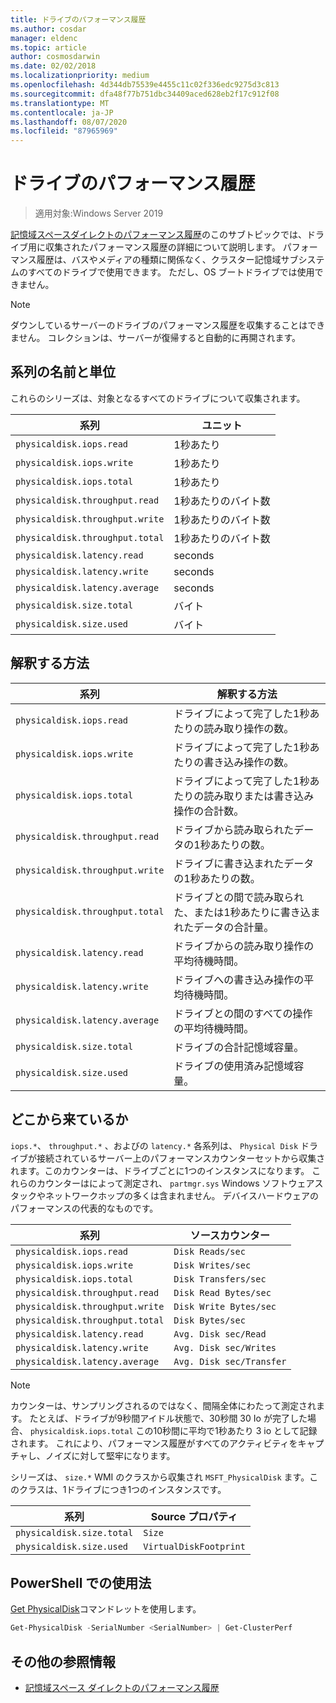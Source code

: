 ```yaml
---
title: ドライブのパフォーマンス履歴
ms.author: cosdar
manager: eldenc
ms.topic: article
author: cosmosdarwin
ms.date: 02/02/2018
ms.localizationpriority: medium
ms.openlocfilehash: 4d344db75539e4455c11c02f336edc9275d3c813
ms.sourcegitcommit: dfa48f77b751dbc34409aced628eb2f17c912f08
ms.translationtype: MT
ms.contentlocale: ja-JP
ms.lasthandoff: 08/07/2020
ms.locfileid: "87965969"
---
```

# <a name="performance-history-for-drives"></a>ドライブのパフォーマンス履歴

> 適用対象:Windows Server 2019

[記憶域スペースダイレクトのパフォーマンス履歴](performance-history.md)のこのサブトピックでは、ドライブ用に収集されたパフォーマンス履歴の詳細について説明します。 パフォーマンス履歴は、バスやメディアの種類に関係なく、クラスター記憶域サブシステムのすべてのドライブで使用できます。 ただし、OS ブートドライブでは使用できません。

   > [!NOTE]
   > ダウンしているサーバーのドライブのパフォーマンス履歴を収集することはできません。 コレクションは、サーバーが復帰すると自動的に再開されます。

## <a name="series-names-and-units"></a>系列の名前と単位

これらのシリーズは、対象となるすべてのドライブについて収集されます。

| 系列                          | ユニット             |
|---------------------------------|------------------|
| `physicaldisk.iops.read`        | 1秒あたり       |
| `physicaldisk.iops.write`       | 1秒あたり       |
| `physicaldisk.iops.total`       | 1秒あたり       |
| `physicaldisk.throughput.read`  | 1秒あたりのバイト数 |
| `physicaldisk.throughput.write` | 1秒あたりのバイト数 |
| `physicaldisk.throughput.total` | 1秒あたりのバイト数 |
| `physicaldisk.latency.read`     | seconds          |
| `physicaldisk.latency.write`    | seconds          |
| `physicaldisk.latency.average`  | seconds          |
| `physicaldisk.size.total`       | バイト            |
| `physicaldisk.size.used`        | バイト            |

## <a name="how-to-interpret"></a>解釈する方法

| 系列                          | 解釈する方法                                                            |
|---------------------------------|-----------------------------------------------------------------------------|
| `physicaldisk.iops.read`        | ドライブによって完了した1秒あたりの読み取り操作の数。                |
| `physicaldisk.iops.write`       | ドライブによって完了した1秒あたりの書き込み操作の数。               |
| `physicaldisk.iops.total`       | ドライブによって完了した1秒あたりの読み取りまたは書き込み操作の合計数。 |
| `physicaldisk.throughput.read`  | ドライブから読み取られたデータの1秒あたりの数。                            |
| `physicaldisk.throughput.write` | ドライブに書き込まれたデータの1秒あたりの数。                           |
| `physicaldisk.throughput.total` | ドライブとの間で読み取られた、または1秒あたりに書き込まれたデータの合計量。        |
| `physicaldisk.latency.read`     | ドライブからの読み取り操作の平均待機時間。                          |
| `physicaldisk.latency.write`    | ドライブへの書き込み操作の平均待機時間。                           |
| `physicaldisk.latency.average`  | ドライブとの間のすべての操作の平均待機時間。                     |
| `physicaldisk.size.total`       | ドライブの合計記憶域容量。                                    |
| `physicaldisk.size.used`        | ドライブの使用済み記憶域容量。                                     |

## <a name="where-they-come-from"></a>どこから来ているか

`iops.*`、 `throughput.*` 、およびの `latency.*` 各系列は、 `Physical Disk` ドライブが接続されているサーバー上のパフォーマンスカウンターセットから収集されます。このカウンターは、ドライブごとに1つのインスタンスになります。 これらのカウンターはによって測定され、 `partmgr.sys` Windows ソフトウェアスタックやネットワークホップの多くは含まれません。 デバイスハードウェアのパフォーマンスの代表的なものです。

| 系列                          | ソースカウンター           |
|---------------------------------|--------------------------|
| `physicaldisk.iops.read`        | `Disk Reads/sec`         |
| `physicaldisk.iops.write`       | `Disk Writes/sec`        |
| `physicaldisk.iops.total`       | `Disk Transfers/sec`     |
| `physicaldisk.throughput.read`  | `Disk Read Bytes/sec`    |
| `physicaldisk.throughput.write` | `Disk Write Bytes/sec`   |
| `physicaldisk.throughput.total` | `Disk Bytes/sec`         |
| `physicaldisk.latency.read`     | `Avg. Disk sec/Read`     |
| `physicaldisk.latency.write`    | `Avg. Disk sec/Writes`   |
| `physicaldisk.latency.average`  | `Avg. Disk sec/Transfer` |

   > [!NOTE]
   > カウンターは、サンプリングされるのではなく、間隔全体にわたって測定されます。 たとえば、ドライブが9秒間アイドル状態で、30秒間 30 Io が完了した場合、 `physicaldisk.iops.total` この10秒間に平均で1秒あたり 3 io として記録されます。 これにより、パフォーマンス履歴がすべてのアクティビティをキャプチャし、ノイズに対して堅牢になります。

シリーズは、 `size.*` WMI のクラスから収集され `MSFT_PhysicalDisk` ます。このクラスは、1ドライブにつき1つのインスタンスです。

| 系列                          | Source プロパティ        |
|---------------------------------|------------------------|
| `physicaldisk.size.total`       | `Size`                 |
| `physicaldisk.size.used`        | `VirtualDiskFootprint` |

## <a name="usage-in-powershell"></a>PowerShell での使用法

[Get PhysicalDisk](/powershell/module/storage/get-physicaldisk)コマンドレットを使用します。

```PowerShell
Get-PhysicalDisk -SerialNumber <SerialNumber> | Get-ClusterPerf
```

## <a name="additional-references"></a>その他の参照情報

- [記憶域スペース ダイレクトのパフォーマンス履歴](performance-history.md)
